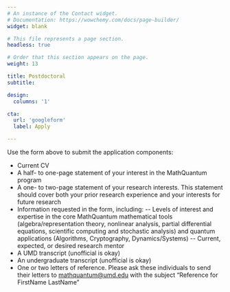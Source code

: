```yaml
---
# An instance of the Contact widget.
# Documentation: https://wowchemy.com/docs/page-builder/
widget: blank

# This file represents a page section.
headless: true

# Order that this section appears on the page.
weight: 13

title: Postdoctoral
subtitle:

design:
  columns: '1'

cta:
  url: 'googleform'
  label: Apply

---
```

Use the form above to submit the application components:
- Current CV
- A half- to one-page statement of your interest in the MathQuantum program
- A one- to two-page statement of your research interests. This statement should cover both your prior research experience and your interests for future research
- Information requested in the form, including:
-- Levels of interest and expertise in the core MathQuantum mathematical tools (algebra/representation theory, nonlinear analysis, partial differential equations, scientific computing and stochastic analysis) and quantum applications (Algorithms, Cryptography, Dynamics/Systems)
-- Current, expected, or desired research mentor
- A UMD transcript (unofficial is okay)
- An undergraduate transcript (unofficial is okay)
- One or two letters of reference. Please ask these individuals to send their letters to mathquantum@umd.edu with the subject “Reference for FirstName LastName”